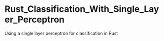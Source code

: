 # Rust_Classification_With_Single_Layer_Perceptron
Using a single layer perceptron for classification in Rust
